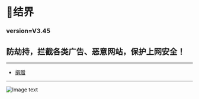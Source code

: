 # 🧿结界
### version=V3.45
## 防劫持，拦截各类广告、恶意网站，保护上网安全！
***
* [捐赠](https://gitee.com/coolapk-code_9527/border/raw/master/image/ALIPAY.jpg)
***
![Image text](https://gitee.com/coolapk-code_9527/border/raw/master/image/ALIPAY.jpg)
